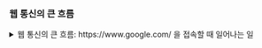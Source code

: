 

### 웹 통신의 큰 흐름

<details>
    <summary>웹 통신의 큰 흐름: https://www&#46;google&#46;com/ 을 접속할 때 일어나는 일</summary>
    <br/>
    <p>1. 브라우저가 URL에 적힌 값을 파싱해서 HTTP Request Message를 만들고, OS에 전송 요청을 한다. 이때 도메인으로 요청을 보낼 수 없기에 DNS Lookup을 수행합니다.</p>
    <p>2. 크롬의 경우 브라우저 -> host 파일 -> DNS Cache의 순서로 도메인에 매칭되는 IP를 찾으며 일반적으로는 루트 도메인 서버에서부터 서브 도메인 서버순으로 찾는다.</p>
    <p>3. 이 요청은 프로토콜 스택이라는 OS에 내장된 네트워크 제어용 소프트웨어에 의해 패킷에 담기게 되며 제어정보를 덧붙여 LAN 어댑터에 전송한다. LAN 어댑터는 이를 전기신호로 변환시켜 송출한다.</p>
    <p>4. 패킷은 스위칭 허브 등을 경유하여 인터넷 접속용 라우터에서 ISP로 전달되고 인터넷으로 이동한다.</p>
    <p>5. 핵심부를 통과한 패킷은 목적지의 LAN에 도착하고, 방화벽이 패킷을 검사한 후 캐시 서버로 보내어 웹 서버에 갈 필요가 있는지 검사한다.</p>
    <p>6. 웹 서버에 도착한 패킷은 프로토콜 스택이 패킷을 추출하여 메시지를 복원하고 웹 서버 애플리케이션에 넘긴다. 애플리케이션은 요청에 대한 응답 데이터를 작성하여 클라이언트로 회송하고, 이는 전달된 방식 그대로 전송된다.</p>
</details>
